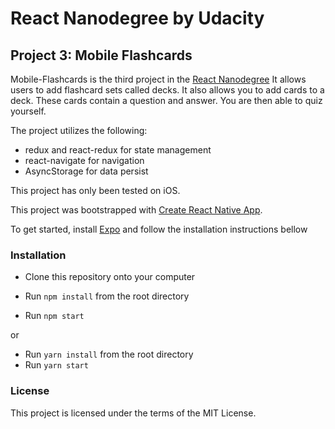 # React Nanodegree by Udacity
## Project 3: Mobile Flashcards

Mobile-Flashcards is the third project in the [React Nanodegree](https://www.udacity.com/course/react-nanodegree--nd019)
It allows users to add flashcard sets called decks.  It also allows you to add cards to a deck.  These cards contain a question and answer.  You are then able to quiz yourself.  

The project utilizes the following:
- redux and react-redux for state management
- react-navigate for navigation
- AsyncStorage for data persist

This project has only been tested on iOS.

This project was bootstrapped with [Create React Native App](https://github.com/react-community/create-react-native-app).

To get started, install [Expo](https://expo.io/learn) and follow the installation instructions bellow

### Installation
- Clone this repository onto your computer

- Run `npm install` from the root directory
- Run `npm start`

or

- Run `yarn install` from the root directory
- Run `yarn start`

### License

This project is licensed under the terms of the MIT License.
